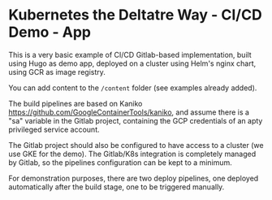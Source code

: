 # Kubernetes the Deltatre Way - CI/CD Demo - App

This is a very basic example of CI/CD Gitlab-based implementation, built using Hugo as demo app, deployed on a cluster using Helm's nginx chart, using GCR as image registry.

You can add content to the `/content` folder (see examples already added).

The build pipelines are based on Kaniko https://github.com/GoogleContainerTools/kaniko, and assume there is a "sa" variable in the Gitlab project, containing the GCP credentials of an apty privileged service account.

The Gitlab project should also be configured to have access to a cluster (we use GKE for the demo). The Gitlab/K8s integration is completely managed by Gitlab, so the pipelines configuration can be kept to a minimum.

For demonstration purposes, there are two deploy pipelines, one deployed automatically after the build stage, one to be triggered manually.
